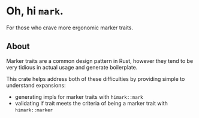 # Oh, hi `mark`.

For those who crave more ergonomic marker traits.

## About

Marker traits are a common design pattern in Rust, however they tend to be very tidious in actual usage and generate boilerplate. 

This crate helps address both of these difficulties by providing simple to understand expansions:
- generating impls for marker traits with `himark::mark`
- validating if trait meets the criteria of being a marker trait with `himark::marker`

